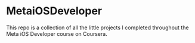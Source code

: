 # MetaiOSDeveloper

This repo is a collection of all the little projects I completed throughout the Meta iOS Developer course on Coursera.
